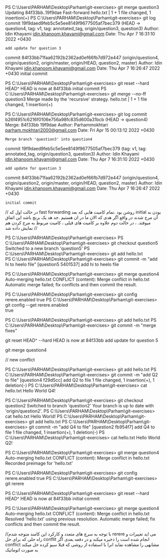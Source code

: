 PS C:\Users\PARHAM\Desktop\Parham\git-exercises> git merge question3
Updating 84f33bb..19f9dae
Fast-forward
 hello.txt | 1 +
 1 file changed, 1 insertion(+)
 PS C:\Users\PARHAM\Desktop\Parham\git-exercises> git log
commit 19f9daed9feb5c5e5ee8149f9677505af7bec379 (HEAD -> question4, tag: v1, tag: annotated_tag, origin/question3, question3)
Author: Idin Khayami <idin.khanoom.khayami@gmail.com>
Date:   Thu Apr 7 16:31:10 2022 +0430

    add update for question 3

commit 84f33bb71faa62192b2362ad0ef66fb7d972e447 (origin/question4, origin/question2, origin/master, origin/HEAD, question2, master)
Author: Idin Khayami <idin.khanoom.khayami@gmail.com>
Date:   Thu Apr 7 16:26:47 2022 +0430
 initial commit

PS C:\Users\PARHAM\Desktop\Parham\git-exercises>
                                                 git reset --hard HEAD^
HEAD is now at 84f33bb initial commit
PS C:\Users\PARHAM\Desktop\Parham\git-exercises> git merge --no-ff question3
Merge made by the 'recursive' strategy.
 hello.txt | 1 +
 1 file changed, 1 insertion(+)


PS C:\Users\PARHAM\Desktop\Parham\git-exercises> git log
commit b26f4951c6216f0106e756a98fc835d600a31bcb (HEAD -> question4)
Merge: 84f33bb 19f9dae
Author: Parhammokhtari <parham.mokhtari2000@gmail.com>
Date:   Fri Apr 15 00:13:12 2022 +0430

    Merge branch 'question3' into question4

commit 19f9daed9feb5c5e5ee8149f9677505af7bec379 (tag: v1, tag: annotated_tag, origin/question3, question3)
Author: Idin Khayami <idin.khanoom.khayami@gmail.com>
Date:   Thu Apr 7 16:31:10 2022 +0430

    add update for question 3

commit 84f33bb71faa62192b2362ad0ef66fb7d972e447 (origin/question4, origin/question2, origin/master, origin/HEAD, question2, master)
Author: Idin Khayami <idin.khanoom.khayami@gmail.com>
Date:   Thu Apr 7 16:26:47 2022 +0430

    initial commit
//
در حالت اول که fast forwarding
روشن بود .تمام کامیت هایی که بعد initial بودن به آن مرج شدند 
در واقع اگر هدی که الان ما در ان هستیم .جد هد یک برنچ باشد این اتفاق میوفتد.
، در حالت دوم علاوه بر کامیت های قبلی ، کامیت مربوط به مرج کردن هم نمایش داده شد
//


 PS C:\Users\PARHAM\Desktop\Parham\git-exercises>
PS C:\Users\PARHAM\Desktop\Parham\git-exercises> git checkout question5
Switched to a new branch 'question5'
PS C:\Users\PARHAM\Desktop\Parham\git-exercises> git add hello.txt     
PS C:\Users\PARHAM\Desktop\Parham\git-exercises> git commit -m "add hi to heelo file"
[question5 5401537] add hi to heelo file

PS C:\Users\PARHAM\Desktop\Parham\git-exercises> git merge question4
Auto-merging hello.txt
CONFLICT (content): Merge conflict in hello.txt
Automatic merge failed; fix conflicts and then commit the result.


PS C:\Users\PARHAM\Desktop\Parham\git-exercises> git config rerere.enabled true
PS C:\Users\PARHAM\Desktop\Parham\git-exercises> git config --get rerere.enabled     
true

PS C:\Users\PARHAM\Desktop\Parham\git-exercises> git add hello.txt
PS C:\Users\PARHAM\Desktop\Parham\git-exercises> git commit -m "merge fixes"

git reset HEAD^ --hard
HEAD is now at 84f33bb add update for question 5

git merge question4



// new conflict

PS C:\Users\PARHAM\Desktop\Parham\git-exercises> git add hello.txt
PS C:\Users\PARHAM\Desktop\Parham\git-exercises> git commit -m "add Q2 to file" 
[question4 f29d5cc] add Q2 to file
 1 file changed, 1 insertion(+), 1 deletion(-)
PS C:\Users\PARHAM\Desktop\Parham\git-exercises> cat hello.txt
Hello World Q4!


PS C:\Users\PARHAM\Desktop\Parham\git-exercises> git checkout question2
Switched to branch 'question2'
Your branch is up to date with 'origin/question2'.
PS C:\Users\PARHAM\Desktop\Parham\git-exercises> cat hello.txt
Hello World!
PS C:\Users\PARHAM\Desktop\Parham\git-exercises> git add hello.txt
PS C:\Users\PARHAM\Desktop\Parham\git-exercises> git commit -m "add Q4 to file" 
[question2 fb954f7] add Q4 to file
 1 file changed, 1 insertion(+), 1 deletion(-)
PS C:\Users\PARHAM\Desktop\Parham\git-exercises> cat hello.txt
Hello World Q2!


PS C:\Users\PARHAM\Desktop\Parham\git-exercises> git merge question4
Auto-merging hello.txt
CONFLICT (content): Merge conflict in hello.txt
Recorded preimage for 'hello.txt'

PS C:\Users\PARHAM\Desktop\Parham\git-exercises>  git config rerere.enabled true 
PS C:\Users\PARHAM\Desktop\Parham\git-exercises> git rerere

PS C:\Users\PARHAM\Desktop\Parham\git-exercises> git reset --hard HEAD^
HEAD is now at 84f33bb initial commit

PS C:\Users\PARHAM\Desktop\Parham\git-exercises> git merge question4
Auto-merging hello.txt
CONFLICT (content): Merge conflict in hello.txt
Resolved 'hello.txt' using previous resolution.
Automatic merge failed; fix conflicts and then commit the result.

//با توجه به سرچ های متعدد و کارکرد این کامند متوجه شدم  rerere می اید تغییرات و راه حلی که
برای حل conflit انجام شده است را ذخیره میکند 
و در دفعه بعدی اگر  conflict مشابهی را مشاهده نماید 
انرا با استفاده از روشی که قبلا سیو کرده حل میکند به صورت اتوماتیک